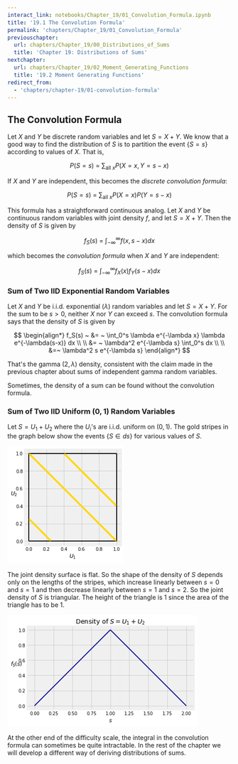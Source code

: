```yaml
---
interact_link: notebooks/Chapter_19/01_Convolution_Formula.ipynb
title: '19.1 The Convolution Formula'
permalink: 'chapters/Chapter_19/01_Convolution_Formula'
previouschapter:
  url: chapters/Chapter_19/00_Distributions_of_Sums
  title: 'Chapter 19: Distributions of Sums'
nextchapter:
  url: chapters/Chapter_19/02_Moment_Generating_Functions
  title: '19.2 Moment Generating Functions'
redirect_from:
  - 'chapters/chapter-19/01-convolution-formula'
---
```


## The Convolution Formula

Let $X$ and $Y$ be discrete random variables and let $S = X+Y$. We know that a good way to find the distribution of $S$ is to partition the event $\{ S = s\}$ according to values of $X$. That is,

$$
P(S = s) ~ = ~ \sum_{\text{all }x} P(X = x, Y = s-x)
$$

If $X$ and $Y$ are independent, this becomes the *discrete convolution formula*:

$$
P(S = s) ~ = ~ \sum_{\text{all }x} P(X = x)P(Y = s-x)
$$

This formula has a straightforward continuous analog. Let $X$ and $Y$ be continuous random variables with joint density $f$, and let $S = X+Y$. Then the density of $S$ is given by

$$
f_S(s) ~ = ~ \int_{-\infty}^\infty f(x, s-x)dx
$$

which becomes the *convolution formula* when $X$ and $Y$ are independent:

$$
f_S(s) ~ = ~ \int_{-\infty}^\infty f_X(x)f_Y(s-x)dx
$$

### Sum of Two IID Exponential Random Variables
Let $X$ and $Y$ be i.i.d. exponential $(\lambda)$ random variables and let $S = X+Y$. For the sum to be $s > 0$, neither $X$ nor $Y$ can exceed $s$. The convolution formula says that the density of $S$ is given by

$$
\begin{align*}
f_S(s) ~ &= ~ \int_0^s \lambda e^{-\lambda x} \lambda e^{-\lambda(s-x)} dx \\ \\
&= ~ \lambda^2 e^{-\lambda s} \int_0^s dx \\ \\
&=~  \lambda^2 s e^{-\lambda s}
\end{align*}
$$

That's the gamma $(2, \lambda)$ density, consistent with the claim made in the previous chapter about sums of independent gamma random variables.

Sometimes, the density of a sum can be found without the convolution formula.

### Sum of Two IID Uniform $(0, 1)$ Random Variables
Let $S = U_1 + U_2$ where the $U_i$'s are i.i.d. uniform on $(0, 1)$. The gold stripes in the graph below show the events $\{ S \in ds \}$ for various values of $S$.





![png](../../images/chapters/Chapter_19/01_Convolution_Formula_5_0.png)


The joint density surface is flat. So the shape of the density of $S$ depends only on the lengths of the stripes, which increase linearly between $s = 0$ and $s = 1$ and then decrease linearly between $s = 1$ and $s = 2$. So the joint density of $S$ is triangular. The height of the triangle is 1 since the area of the triangle has to be 1.





![png](../../images/chapters/Chapter_19/01_Convolution_Formula_7_0.png)


At the other end of the difficulty scale, the integral in the convolution formula can sometimes be quite intractable. In the rest of the chapter we will develop a different way of deriving distributions of sums.
